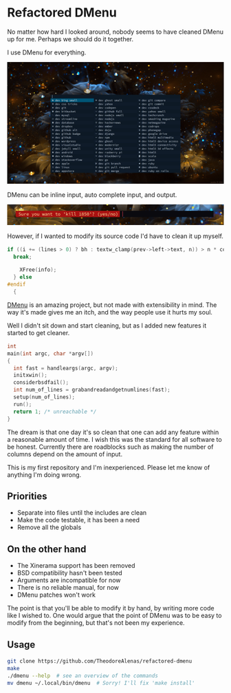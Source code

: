 # Refactored DMenu

No matter how hard I looked around,
nobody seems to have cleaned DMenu up for me.
Perhaps we should do it together.

I use DMenu for everything.

![image](glyph-dmenu.png)

DMenu can be inline input, auto complete input,
and output.

![image](confirm-dmenu.png)

However, if I wanted to modify its source code
I'd have to clean it up myself.

```c
if ((i += (lines > 0) ? bh : textw_clamp(prev->left->text, n)) > n * columns)
  break;
```

```c
    XFree(info);
  } else
#endif
  {
```

[DMenu](https://tools.suckless.org/dmenu/)
is an amazing project, but not made with
extensibility in mind. The way it's made
gives me an itch, and the way people use it
hurts my soul.

Well I didn't sit down and start cleaning,
but as I added new features
it started to get cleaner.

```c
int
main(int argc, char *argv[])
{
  int fast = handleargs(argc, argv);
  initxwin();
  considerbsdfail();
  int num_of_lines = grabandreadandgetnumlines(fast);
  setup(num_of_lines);
  run();
  return 1; /* unreachable */
}
```

The dream is that one day it's so clean that
one can add any feature within a reasonable
amount of time. I wish this was the standard
for all software to be honest. Currently there
are roadblocks such as making the number of
columns depend on the amount of input.

This is my first repository and I'm inexperienced.
Please let me know of anything I'm doing wrong.

## Priorities

- Separate into files until the includes are clean
- Make the code testable, it has been a need
- Remove all the globals

## On the other hand

- The Xinerama support has been removed
- BSD compatibility hasn't been tested
- Arguments are incompatible for now
- There is no reliable manual, for now
- DMenu patches won't work

The point is that you'll be able to modify it
by hand, by writing more code like I wished to.
One would argue that the point of DMenu was to be
easy to modify from the beginning,
but that's not been my experience.

## Usage

```sh
git clone https://github.com/TheodoreAlenas/refactored-dmenu
make
./dmenu --help  # see an overview of the commands
mv dmenu ~/.local/bin/dmenu  # Sorry! I'll fix 'make install'
```
